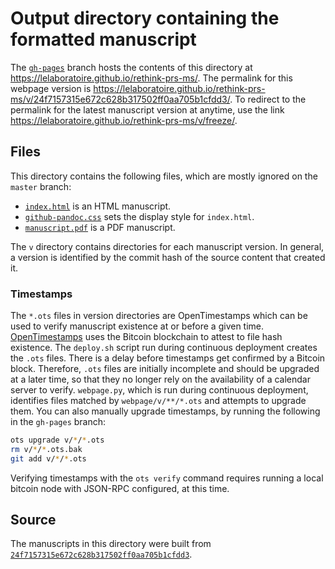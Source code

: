 # Output directory containing the formatted manuscript

The [`gh-pages`](https://github.com/lelaboratoire/rethink-prs-ms/tree/gh-pages) branch hosts the contents of this directory at https://lelaboratoire.github.io/rethink-prs-ms/.
The permalink for this webpage version is https://lelaboratoire.github.io/rethink-prs-ms/v/24f7157315e672c628b317502ff0aa705b1cfdd3/.
To redirect to the permalink for the latest manuscript version at anytime, use the link https://lelaboratoire.github.io/rethink-prs-ms/v/freeze/.

## Files

This directory contains the following files, which are mostly ignored on the `master` branch:

+ [`index.html`](index.html) is an HTML manuscript.
+ [`github-pandoc.css`](github-pandoc.css) sets the display style for `index.html`.
+ [`manuscript.pdf`](manuscript.pdf) is a PDF manuscript.

The `v` directory contains directories for each manuscript version.
In general, a version is identified by the commit hash of the source content that created it.

### Timestamps

The `*.ots` files in version directories are OpenTimestamps which can be used to verify manuscript existence at or before a given time.
[OpenTimestamps](https://opentimestamps.org/) uses the Bitcoin blockchain to attest to file hash existence.
The `deploy.sh` script run during continuous deployment creates the `.ots` files.
There is a delay before timestamps get confirmed by a Bitcoin block.
Therefore, `.ots` files are initially incomplete and should be upgraded at a later time, so that they no longer rely on the availability of a calendar server to verify.
`webpage.py`, which is run during continuous deployment, identifies files matched by `webpage/v/**/*.ots` and attempts to upgrade them.
You can also manually upgrade timestamps, by running the following in the `gh-pages` branch:

```sh
ots upgrade v/*/*.ots
rm v/*/*.ots.bak
git add v/*/*.ots
```

Verifying timestamps with the `ots verify` command requires running a local bitcoin node with JSON-RPC configured, at this time.

## Source

The manuscripts in this directory were built from
[`24f7157315e672c628b317502ff0aa705b1cfdd3`](https://github.com/lelaboratoire/rethink-prs-ms/commit/24f7157315e672c628b317502ff0aa705b1cfdd3).
